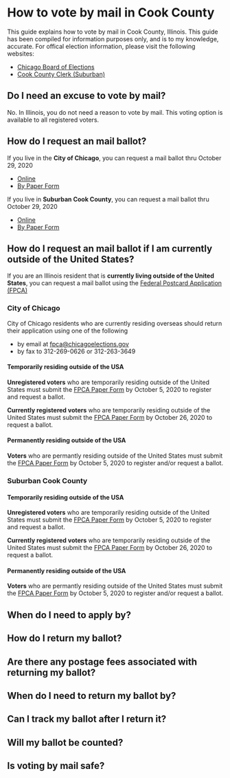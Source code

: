 # How to vote by mail in Cook County

This guide explains how to vote by mail in Cook County, Illinois. This guide has been compiled for information purposes only, and is to my knowledge, accurate. For offical election information, please visit the following websites:
* [Chicago Board of Elections](https://chicagoelections.gov/en/vote-by-mail.html)
* [Cook County Clerk (Suburban)](https://www.cookcountyclerk.com/agency/vote-mail)


## Do I need an excuse to vote by mail?

No. In Illinois, you do not need a reason to vote by mail. This voting option is available to all registered voters.

## How do I request an mail ballot?

If you live in the **City of Chicago**, you can request a mail ballot thru October 29, 2020
* [Online](https://www.chicagoelections.gov/en/vote-by-mail-application.html)
* [By Paper Form](https://app.chicagoelections.com/Documents/general/G2020-Vote-By-Mail-Application-English.pdf)
  
If you live in **Suburban Cook County**, you can request a mail ballot thru October 29, 2020
* [Online](https://mailvoting.cookcountyclerkil.gov/)
* [By Paper Form](https://www.cookcountyclerk.com/sites/default/files/pdfs/MB%20App%2011-2020_EN.pdf)

## How do I request an mail ballot if I am currently outside of the United States?

If you are an Illinois resident that is **currently living outside of the United States**, you can request a mail ballot using the [Federal Postcard Application (FPCA)](https://app.chicagoelections.com/documents/general/FPCA-Federal-Post-Card-Application.pdf)

### City of Chicago

City of Chicago residents who are currently residing overseas should return their application using one of the following
* by email at fpca@chicagoelections.gov
* by fax to 312-269-0626 or 312-263-3649

#### Temporarily residing outside of the USA
**Unregistered voters** who are temporarily residing outside of the United States must submit the [FPCA Paper Form](https://app.chicagoelections.com/documents/general/FPCA-Federal-Post-Card-Application.pdf) by October 5, 2020 to register and request a ballot.

**Currently registered voters** who are temporarily residing outside of the United States must submit the [FPCA Paper Form](https://app.chicagoelections.com/documents/general/FPCA-Federal-Post-Card-Application.pdf) by October 26, 2020 to request a ballot.

#### Permanently residing outside of the USA
**Voters** who are permantly residing outside of the United States must submit the [FPCA Paper Form](https://app.chicagoelections.com/documents/general/FPCA-Federal-Post-Card-Application.pdf) by October 5, 2020 to register and/or request a ballot.

### Suburban Cook County 

#### Temporarily residing outside of the USA
**Unregistered voters** who are temporarily residing outside of the United States must submit the [FPCA Paper Form](https://app.chicagoelections.com/documents/general/FPCA-Federal-Post-Card-Application.pdf) by October 5, 2020 to register and request a ballot.

**Currently registered voters** who are temporarily residing outside of the United States must submit the [FPCA Paper Form](https://app.chicagoelections.com/documents/general/FPCA-Federal-Post-Card-Application.pdf) by October 26, 2020 to request a ballot.

#### Permanently residing outside of the USA
**Voters** who are permantly residing outside of the United States must submit the [FPCA Paper Form](https://app.chicagoelections.com/documents/general/FPCA-Federal-Post-Card-Application.pdf) by October 5, 2020 to register and/or request a ballot.

## When do I need to apply by?

## How do I return my ballot?

## Are there any postage fees associated with returning my ballot?

## When do I need to return my ballot by?

## Can I track my ballot after I return it?

## Will my ballot be counted?

## Is voting by mail safe? 